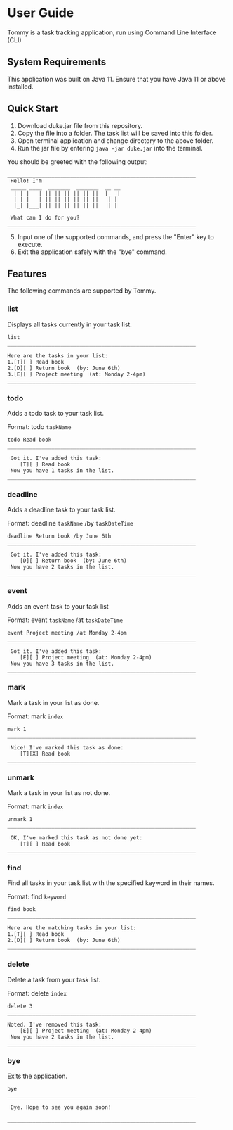 # User Guide
Tommy is a task tracking application, run using Command Line Interface (CLI)

## System Requirements

This application was built on Java 11. Ensure that you have Java 11 or above installed.

## Quick Start

1. Download duke.jar file from this repository.
2. Copy the file into a folder. The task list will be saved into this folder.
3. Open terminal application and change directory to the above folder.
4. Run the jar file by entering `java -jar duke.jar` into the terminal.

You should be greeted with the following output:
```
____________________________________________________________
 Hello! I'm
 _____ ____  _______  _______  __ __  
  | | |   | || || || || || ||  |_ _|  
  | | |   | || || || || || ||   | |  
  |_| |___| || || || || || ||   | |  

 What can I do for you?
____________________________________________________________
```
5. Input one of the supported commands, and press the "Enter" key to execute.
6. Exit the application safely with the "bye" command.

## Features
The following commands are supported by Tommy.

### list
Displays all tasks currently in your task list.
```
list
____________________________________________________________

Here are the tasks in your list:
1.[T][ ] Read book
2.[D][ ] Return book  (by: June 6th)
3.[E][ ] Project meeting  (at: Monday 2-4pm)
____________________________________________________________
```
### todo
Adds a todo task to your task list.

Format: todo `taskName`
```
todo Read book
____________________________________________________________

 Got it. I've added this task:
	[T][ ] Read book
 Now you have 1 tasks in the list.
____________________________________________________________
```
### deadline
Adds a deadline task to your task list.

Format: deadline  `taskName` /by `taskDateTime`
```
deadline Return book /by June 6th
____________________________________________________________

 Got it. I've added this task:
	[D][ ] Return book  (by: June 6th)
 Now you have 2 tasks in the list.
____________________________________________________________
```
### event
Adds an event task to your task list

Format: event  `taskName` /at `taskDateTime`
```
event Project meeting /at Monday 2-4pm
____________________________________________________________

 Got it. I've added this task:
	[E][ ] Project meeting  (at: Monday 2-4pm)
 Now you have 3 tasks in the list.
____________________________________________________________
```

### mark
Mark a task in your list as done. 

Format: mark `index`
```
mark 1
____________________________________________________________

 Nice! I've marked this task as done:
	[T][X] Read book
____________________________________________________________
```
### unmark
Mark a task in your list as not done.

Format: mark `index`
```
unmark 1
____________________________________________________________

 OK, I've marked this task as not done yet:
	[T][ ] Read book
____________________________________________________________
```
### find
Find all tasks in your task list with the specified keyword in their names.

Format: find `keyword`
```
find book
____________________________________________________________

Here are the matching tasks in your list:
1.[T][ ] Read book
2.[D][ ] Return book  (by: June 6th)
____________________________________________________________
```
### delete
Delete a task from your task list.

Format: delete `index`
```
delete 3
____________________________________________________________

Noted. I've removed this task:
	[E][ ] Project meeting  (at: Monday 2-4pm)
 Now you have 2 tasks in the list.
____________________________________________________________
```
### bye
Exits the application.
```
bye
____________________________________________________________

 Bye. Hope to see you again soon!

____________________________________________________________
```
